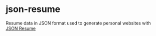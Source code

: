 # json-resume
Resume data in JSON format used to generate personal websites with [JSON Resume](https://jsonresume.org/)
